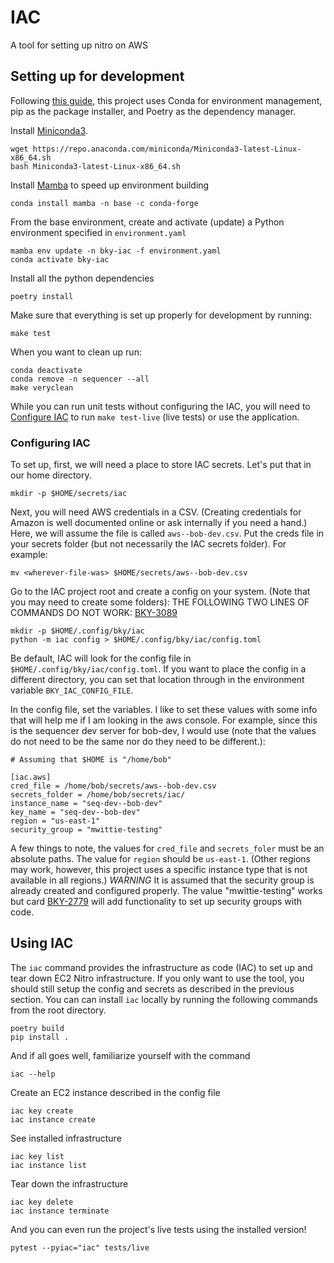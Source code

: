 # IAC

A tool for setting up nitro on AWS

## Setting up for development

Following [this
guide](https://ealizadeh.com/blog/guide-to-python-env-pkg-dependency-using-conda-poetry),
this project uses Conda for environment management, pip as the package
installer, and Poetry as the dependency manager.

Install [Miniconda3](https://docs.conda.io/en/latest/miniconda.html#linux-installers).

    wget https://repo.anaconda.com/miniconda/Miniconda3-latest-Linux-x86_64.sh
    bash Miniconda3-latest-Linux-x86_64.sh

Install [Mamba](https://github.com/mamba-org/mamba) to speed up environment building

    conda install mamba -n base -c conda-forge

From the base environment, create and activate (update) a Python environment
specified in `environment.yaml`

    mamba env update -n bky-iac -f environment.yaml
    conda activate bky-iac

Install all the python dependencies

    poetry install

Make sure that everything is set up properly for development by running:

    make test

When you want to clean up run:

    conda deactivate
    conda remove -n sequencer --all
    make veryclean

While you can run unit tests without configuring the IAC, you will need to
[Configure IAC](#configuring-iac) to run `make test-live` (live tests) or use the
application.

<a name="configuring-iac"></a>
###  Configuring IAC


To set up, first, we will need a place to store IAC secrets.  Let's put that in our
home directory.

    mkdir -p $HOME/secrets/iac

Next, you will need AWS credentials in a CSV. (Creating credentials for Amazon
is well documented online or ask internally if you need a hand.) Here, we will
assume the file is called `aws--bob-dev.csv`.  Put the creds file in your
secrets folder (but not necessarily the IAC secrets folder).  For example:

    mv <wherever-file-was> $HOME/secrets/aws--bob-dev.csv

Go to the IAC project root and create a config on your system.  (Note that you
may need to create some folders):
THE FOLLOWING TWO LINES OF COMMANDS DO NOT WORK: [BKY-3089](https://blocky.atlassian.net/browse/BKY-3089)

    mkdir -p $HOME/.config/bky/iac
    python -m iac config > $HOME/.config/bky/iac/config.toml

Be default, IAC will look for the config file in
`$HOME/.config/bky/iac/config.toml`.
If you want to place the config in a different directory, you can set that location
through in the environment variable `BKY_IAC_CONFIG_FILE`.

In the config file, set the variables. I like to set these values
with some info that will help me if I am looking in the aws console. For
example, since this is the sequencer dev server for bob-dev, I would use (note
that the values do not need to be the same nor do they need to be different.):

    # Assuming that $HOME is "/home/bob"

    [iac.aws]
    cred_file = /home/bob/secrets/aws--bob-dev.csv
    secrets_folder = /home/bob/secrets/iac/
    instance_name = "seq-dev--bob-dev"
    key_name = "seq-dev--bob-dev"
    region = "us-east-1"
    security_group = "mwittie-testing"

A few things to note, the values for `cred_file` and `secrets_foler` must be an
absolute paths. The value for `region` should be `us-east-1`. (Other regions may
work, however, this project uses a specific instance type that is not available
in all regions.) *WARNING* It is assumed that the security group is already
created and configured properly. The value "mwittie-testing" works but card
[BKY-2779](https://blocky.atlassian.net/browse/BKY-2779) will add functionality
to set up security groups with code.

## Using IAC

The `iac` command provides the infrastructure as code (IAC) to set up and tear
down EC2 Nitro infrastructure.  If you only want to use the tool, you should
still setup the config and secrets as described in the previous section. You can
can install `iac` locally by running the following commands from the root
directory.

    poetry build
    pip install .

And if all goes well, familiarize yourself with the command

    iac --help

Create an EC2 instance described in the config file

    iac key create
    iac instance create

See installed infrastructure

    iac key list
    iac instance list

Tear down the infrastructure

    iac key delete
    iac instance terminate

And you can even run the project's live tests using the installed version!

    pytest --pyiac="iac" tests/live
